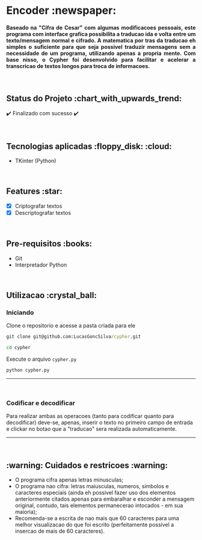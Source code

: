 <h1>Encoder :newspaper: </h1>

<h4 align='justify'>Baseado na "Cifra de Cesar" com algumas modificacoes pessoais, este programa com interface grafica possibilita a traducao ida e volta entre um texto/mensagem normal e cifrado.
A matematica por tras da traducao eh simples o suficiente para que seja possivel traduzir mensagens sem a necessidade de um programa, utilizando apenas a propria mente. Com base nisso, o Cypher foi desenvolvido para facilitar e acelerar a transcricao de textos longos para troca de informacoes.</h4>

<br>

<h2>Status do Projeto :chart_with_upwards_trend: </h2>

:heavy_check_mark: Finalizado com sucesso :heavy_check_mark:

<!-- :construction: Em andamento :construction: -->

<!-- :link: Confira [aqui](website). :link: -->

<br>

<h2>Tecnologias aplicadas :floppy_disk: :cloud: </h2>

<ul>
<li>TKinter (Python)</li>
</ul>

<br>

<h2>Features :star: </h2>

- [x] Criptografar textos
- [x] Descriptografar textos

<br>

<h2>Pre-requisitos :books: </h2>

<!-- Nenhuma ferramenta de pre-requisito necessaria. -->

<ul>
<li>Git</li>
<li>Interpretador Python</li>
</ul>

<br>

<h2>Utilizacao :crystal_ball: </h2>

<h3>Iniciando</h3>

Clone o repositorio e acesse a pasta criada para ele
```cmd
git clone git@github.com:LucasGoncSilva/cypher.git

cd cypher
```

Execute o arquivo `cypher.py`
```cmd
python cypher.py
```


---

<br>

<h3>Codificar e decodificar</h3>

Para realizar ambas as operacoes (tanto para codificar quanto para decodificar) deve-se, apenas, inserir o texto no primeiro campo de entrada e clickar no botao que a "traducao" sera realizada automaticamente.

---

<br>

<h2> :warning: Cuidados e restricoes :warning: </h2>

* O programa cifra apenas letras minusculas;
* O programa nao cifra: letras maiusculas, numeros, simbolos e caracteres especiais (ainda eh possivel fazer uso dos elementos anteriormente citados apenas para embaralhar e esconder a mensagem original, contudo, tais elementos permanecerao intocados - em sua maioria);
* Recomenda-se a escrita de nao mais que 60 caracteres para uma melhor visualizacao do que foi escrito (perfeitamente possivel a insercao de mais de 60 caracteres). 
